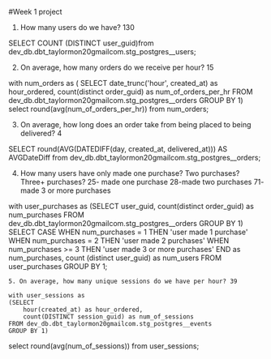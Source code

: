 #Week 1 project

1. How many users do we have? 130

SELECT COUNT (DISTINCT user_guid)from dev_db.dbt_taylormon20gmailcom.stg_postgres__users;

2. On average, how many orders do we receive per hour? 15

with num_orders as (
    SELECT
        date_trunc('hour', created_at) as hour_ordered,
        count(distinct order_guid) as num_of_orders_per_hr
    FROM
        dev_db.dbt_taylormon20gmailcom.stg_postgres__orders
    GROUP BY 1)
select 
    round(avg(num_of_orders_per_hr))
from 
    num_orders;


3. On average, how long does an order take from being placed to being delivered? 4

SELECT round(AVG(DATEDIFF(day, created_at, delivered_at))) AS AVGDateDiff
from dev_db.dbt_taylormon20gmailcom.stg_postgres__orders;

4. How many users have only made one purchase? Two purchases? Three+ purchases?
25- made one purchase
28-made two purchases
71- made 3 or more purchases



with user_purchases as 
    (SELECT 
        user_guid,
        count(distinct order_guid) as num_purchases
    FROM dev_db.dbt_taylormon20gmailcom.stg_postgres__orders
    GROUP BY 1)
    SELECT
        CASE
            WHEN num_purchases = 1 THEN 'user made 1 purchase'
            WHEN num_purchases = 2 THEN 'user made 2 purchases'
            WHEN num_purchases >= 3 THEN 'user made 3 or more purchases'
        END as num_purchases,
        count (distinct user_guid) as num_users
    FROM user_purchases
    GROUP BY 1;

    5. On average, how many unique sessions do we have per hour? 39 

    with user_sessions as 
    (SELECT  
        hour(created_at) as hour_ordered,
        count(DISTINCT session_guid) as num_of_sessions
    FROM dev_db.dbt_taylormon20gmailcom.stg_postgres__events
    GROUP BY 1)
    
select round(avg(num_of_sessions))
from user_sessions;